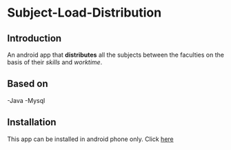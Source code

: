 # Subject-Load-Distribution

## Introduction
An android app that **distributes** all the subjects between the faculties 
on the basis of their _skills_ and _worktime_.

## Based on
-Java
-Mysql
                                                                   
## Installation
This app can be installed in android phone only. Click [here](https://play.google.com/store/apps/details?id=com.rahulxyz.sld) 
